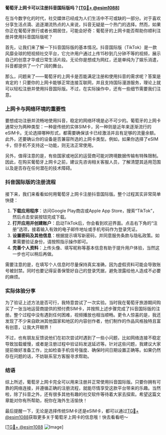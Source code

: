 **葡萄牙上网卡可以注册抖音国际版吗？[[TG💪+ @esim1088](https://t.me/s/esim1088)]**

在当今数字化的时代，社交媒体已经成为人们生活中不可或缺的一部分。对于喜欢分享生活点滴、追逐潮流热点的人来说，抖音无疑是一个热门的选择。然而，如果你正在葡萄牙旅行或者长期居住，可能会好奇：葡萄牙的上网卡能否帮助你顺利注册并使用抖音国际版呢？

首先，让我们来了解一下抖音国际版的基本情况。抖音国际版（TikTok）是一款风靡全球的短视频社交平台，它允许用户通过上传15秒到几分钟不等的视频，展示自己的创意才华或日常生活片段。无论你是想成为网红，还是单纯为了娱乐消遣，抖音都提供了一个广阔的舞台。

那么，问题来了——葡萄牙的上网卡是否能满足注册和使用抖音的需求呢？答案是肯定的！只要你的上网卡能够正常连接互联网，并且支持国际漫游服务，理论上就可以轻松注册并使用抖音国际版。不过，在实际操作中，还有一些细节需要我们注意。

### 上网卡与网络环境的重要性

要想成功注册并流畅地使用抖音，稳定的网络环境是必不可少的。葡萄牙的上网卡通常分为两种类型：一种是传统的实体SIM卡，另一种则是近年来逐渐流行的eSIM卡。无论选择哪种形式，都需要确保该卡已经激活并且有足够的流量余额。此外，还要确认你的设备是否兼容所选的上网卡类型。例如，如果你选择了eSIM卡，但手机不支持这一功能，则无法正常使用。

另外，值得注意的是，有些国家或地区的运营商可能对跨境数据传输有特殊限制。因此，在购买葡萄牙上网卡之前，建议先咨询相关客服人员，了解清楚其适用范围以及是否存在任何潜在的技术障碍。

### 抖音国际版的注册流程

接下来，我们来看看如何用葡萄牙上网卡注册抖音国际版。整个过程其实非常简单快捷：

1. **下载应用程序**：访问Google Play商店或Apple App Store，搜索“TikTok”，然后点击安装按钮完成下载。
2. **打开应用并创建账户**：启动TikTok后，你会看到欢迎界面。点击右下角的“注册”选项，接着输入有效的电子邮件地址或手机号码作为登录凭证。
3. **设置密码及其他信息**：根据提示填写新密码，并同意服务条款与隐私政策。如果需要验证身份，请按照指示操作即可。
4. **完善个人资料**：上传头像、填写昵称等基本信息有助于提升用户体验，当然这一步也可以稍后再做。

需要注意的是，在填写个人信息时尽量保持真实准确，因为虚假资料可能会导致账号被封禁。同时也要记得妥善保管好自己的登录凭据，避免泄露给他人造成不必要的麻烦。

### 实际体验分享

为了验证上述方法是否可行，我特意尝试了一次实验。当时我在葡萄牙旅游期间购买了一张当地运营商提供的预付费SIM卡，并按照上述步骤完成了抖音国际版的注册。整个过程中没有遇到任何困难，视频播放也相当顺畅。更令人惊喜的是，我还发现了不少来自欧洲其他国家和地区的内容创作者，他们制作的作品风格独特且富有创意，让我大开眼界！

不过，也有朋友反馈说他们在初次尝试时遇到了一些小问题，比如网络连接不稳定导致加载缓慢，或者是注册过程中验证码发送延迟等。针对这些问题，我建议大家提前做好准备工作，比如检查手机信号强度、确保时间日期设置正确等。如果仍然存在问题的话，不妨联系官方客服寻求帮助。

### 结语

综上所述，葡萄牙上网卡完全可以用来注册并正常使用抖音国际版。只要你拥有可靠的网络连接，并遵循正确的注册流程，就能尽情享受这款平台带来的乐趣。当然啦，除了抖音之外，还有很多其他有趣的社交软件等待着大家去探索。希望这篇文章能对你有所帮助，祝你在海外生活愉快！

最后提醒一下，无论是选择传统SIM卡还是eSIM卡，都可以通过[TG💪+ @esim1088](https://t.me/s/esim1088)获取更多关于葡萄牙上网卡的信息哦！快去看看吧～

[[TG💪+ @esim1088](https://t.me/s/esim1088) ![Image](https://i.postimg.cc/4NQfJmqS/Snipaste-2025-05-13-00-14-12.png)]